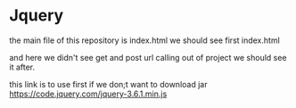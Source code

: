# Jquery

the main file of this repository is index.html we should see first index.html 

and here we didn't see get and post url calling out of project we should see it after.

this link is to use first if we don;t want to download jar 
https://code.jquery.com/jquery-3.6.1.min.js  
